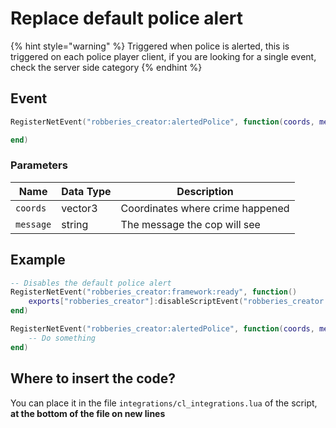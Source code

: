 # Replace default police alert

{% hint style="warning" %}
Triggered when police is alerted, this is triggered on each police player client, if you are looking for a single event, check the server side category
{% endhint %}

## Event

```lua
RegisterNetEvent("robberies_creator:alertedPolice", function(coords, message)

end)
```

### Parameters

| Name      | Data Type | Description                      |
| --------- | --------- | -------------------------------- |
| `coords`  | vector3   | Coordinates where crime happened |
| `message` | string    | The message the cop will see     |

## Example

```lua
-- Disables the default police alert
RegisterNetEvent("robberies_creator:framework:ready", function() 
    exports["robberies_creator"]:disableScriptEvent("robberies_creator:alertedPolice")
end)

RegisterNetEvent("robberies_creator:alertedPolice", function(coords, message)
    -- Do something
end)
```

## Where to insert the code?

You can place it in the file `integrations/cl_integrations.lua` of the script, **at the bottom of the file on new lines**
